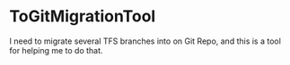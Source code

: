 # ToGitMigrationTool
I need to migrate several TFS branches into on Git Repo, and this is a tool for helping me to do that.
